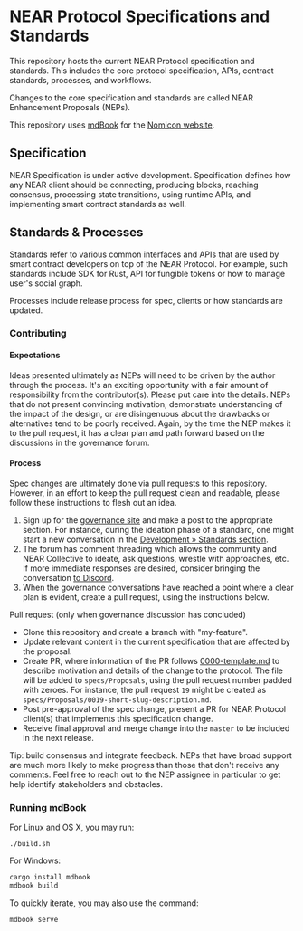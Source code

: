 # NEAR Protocol Specifications and Standards

This repository hosts the current NEAR Protocol specification and standards.
This includes the core protocol specification, APIs, contract standards, processes, and workflows.

Changes to the core specification and standards are called NEAR Enhancement Proposals (NEPs).

This repository uses [mdBook](https://rust-lang.github.io/mdBook) for the [Nomicon website](https://nomicon.io).

## Specification

NEAR Specification is under active development.
Specification defines how any NEAR client should be connecting, producing blocks, reaching consensus, processing state transitions, using runtime APIs, and implementing smart contract standards as well.

## Standards & Processes

Standards refer to various common interfaces and APIs that are used by smart contract developers on top of the NEAR Protocol.
For example, such standards include SDK for Rust, API for fungible tokens or how to manage user's social graph.

Processes include release process for spec, clients or how standards are updated.

### Contributing

#### Expectations

Ideas presented ultimately as NEPs will need to be driven by the author through the process. It's an exciting opportunity with a fair amount of responsibility from the contributor(s). Please put care into the details. NEPs that do not present convincing motivation, demonstrate understanding of the impact of the design, or are disingenuous about the drawbacks or alternatives tend to be poorly received. Again, by the time the NEP makes it to the pull request, it has a clear plan and path forward based on the discussions in the governance forum.

#### Process

Spec changes are ultimately done via pull requests to this repository. However, in an effort to keep the pull request clean and readable, please follow these instructions to flesh out an idea.

1. Sign up for the [governance site](https://gov.near.org/) and make a post to the appropriate section. For instance, during the ideation phase of a standard, one might start a new conversation in the [Development » Standards section](https://gov.near.org/c/dev/standards/29).
2. The forum has comment threading which allows the community and NEAR Collective to ideate, ask questions, wrestle with approaches, etc. If more immediate responses are desired, consider bringing the conversation [to Discord](https://near.chat).
3. When the governance conversations have reached a point where a clear plan is evident, create a pull request, using the instructions below.

Pull request (only when governance discussion has concluded)

* Clone this repository and create a branch with "my-feature".
* Update relevant content in the current specification that are affected by the proposal.
* Create PR, where information of the PR follows [0000-template.md](0000-template.md) to describe motivation and details of the change to the protocol. The file will be added to `specs/Proposals`, using the pull request number padded with zeroes. For instance, the pull request `19` might be created as `specs/Proposals/0019-short-slug-description.md`.
* Post pre-approval of the spec change, present a PR for NEAR Protocol client(s) that implements this specification change.
* Receive final approval and merge change into the `master` to be included in the next release.

Tip: build consensus and integrate feedback. NEPs that have broad support are much more likely to make progress than those that don't receive any comments. Feel free to reach out to the NEP assignee in particular to get help identify stakeholders and obstacles.

### Running mdBook

For Linux and OS X, you may run:

`./build.sh`

For Windows:

```bash
cargo install mdbook
mdbook build
```

To quickly iterate, you may also use the command:

`mdbook serve`
